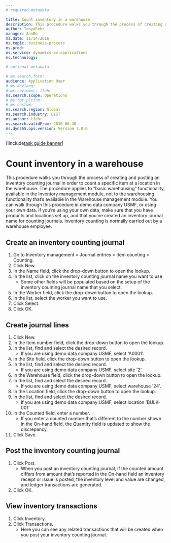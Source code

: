 ```yaml
--- 
# required metadata 
 
title: Count inventory in a warehouse
description: This procedure walks you through the process of creating and posting an inventory counting journal in order to count a specific item at a location in the warehouse. 
author: TonyaFehr 
manager: AnnBe 
ms.date: 11/14/2016
ms.topic: business-process 
ms.prod:  
ms.service: dynamics-ax-applications 
ms.technology:  
 
# optional metadata 
 
# ms.search.form:   
audience: Application User 
# ms.devlang:  
# ms.reviewer: tfehr 
ms.search.scope: Operations 
# ms.tgt_pltfrm:  
# ms.custom:  
ms.search.region: Global
ms.search.industry: DIST
ms.author: tfehr 
ms.search.validFrom: 2016-06-30 
ms.dyn365.ops.version: Version 7.0.0 
---
```


[!include[task guide banner](.../includes/task-guide-banner.md)]

# Count inventory in a warehouse

This procedure walks you through the process of creating and posting an inventory counting journal in order to count a specific item at a location in the warehouse. The procedure applies to “basic warehousing” functionality, available in the Inventory management module, not to the warehousing functionality that’s available in the Warehouse management module. You can walk through this procedure in demo data company USMF, or using your own data. If you’re using your own data, make sure that you have products and locations set up, and that you’ve created an inventory journal name for counting journals. Inventory counting is normally carried out by a warehouse employee.


## Create an inventory counting journal
1. Go to Inventory management > Journal entries > Item counting > Counting.
2. Click New.
3. In the Name field, click the drop-down button to open the lookup.
4. In the list, click on the inventory counting journal name you want to use
    * Some other fields will be populated based on the setup of the inventory counting journal name that you select.  
5. In the Worker field, click the drop-down button to open the lookup.
6. In the list, select the worker you want to use.
7. Click Select.
8. Click OK.

## Create journal lines
1. Click New.
2. In the Item number field, click the drop-down button to open the lookup.
3. In the list, find and select the desired record.
    * If you are using demo data company USMF, select 'A0001'.  
4. In the Site field, click the drop-down button to open the lookup.
5. In the list, find and select the desired record.
    * If you are using demo data company USMF, select site '2'.  
6. In the Warehouse field, click the drop-down button to open the lookup.
7. In the list, find and select the desired record.
    * If you are using demo data company USMF, select warehouse '24'.  
8. In the Location field, click the drop-down button to open the lookup.
9. In the list, find and select the desired record.
    * If you are using demo data company USMF, select location 'BULK-001'  
10. In the Counted field, enter a number.
    * If you enter a counted number that’s different to the number shown in the On-hand field, the Quantity field is updated to show the discrepancy.  
11. Click Save.

## Post the inventory counting journal
1. Click Post.
    * When you post an inventory counting journal, if the counted amount differs from amount that’s reported in the On-hand field an inventory receipt or issue is posted, the inventory level and value are changed, and ledger transactions are generated.  
2. Click OK.

## View inventory transactions
1. Click Inventory.
2. Click Transactions.
    * Here you can see any related transactions that will be created when you post your inventory counting journal.   

